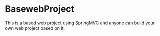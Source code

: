 # BasewebProject
This is a based web project using SpringMVC and anyone can build your own web project based on it.

